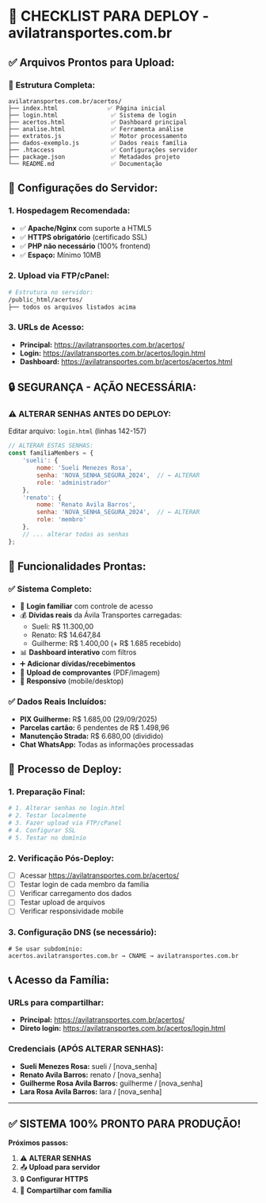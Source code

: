 # 🚀 CHECKLIST PARA DEPLOY - avilatransportes.com.br

## ✅ **Arquivos Prontos para Upload:**

### 📁 **Estrutura Completa:**
```
avilatransportes.com.br/acertos/
├── index.html              ✅ Página inicial
├── login.html               ✅ Sistema de login  
├── acertos.html             ✅ Dashboard principal
├── analise.html             ✅ Ferramenta análise
├── extratos.js              ✅ Motor processamento
├── dados-exemplo.js         ✅ Dados reais família
├── .htaccess                ✅ Configurações servidor
├── package.json             ✅ Metadados projeto
└── README.md                ✅ Documentação
```

## 🔧 **Configurações do Servidor:**

### **1. Hospedagem Recomendada:**
- ✅ **Apache/Nginx** com suporte a HTML5
- ✅ **HTTPS obrigatório** (certificado SSL)
- ✅ **PHP não necessário** (100% frontend)
- ✅ **Espaço:** Mínimo 10MB

### **2. Upload via FTP/cPanel:**
```bash
# Estrutura no servidor:
/public_html/acertos/
├── todos os arquivos listados acima
```

### **3. URLs de Acesso:**
- **Principal:** https://avilatransportes.com.br/acertos/
- **Login:** https://avilatransportes.com.br/acertos/login.html
- **Dashboard:** https://avilatransportes.com.br/acertos/acertos.html

## 🔒 **SEGURANÇA - AÇÃO NECESSÁRIA:**

### ⚠️ **ALTERAR SENHAS ANTES DO DEPLOY:**

Editar arquivo: `login.html` (linhas 142-157)
```javascript
// ALTERAR ESTAS SENHAS:
const familiaMembers = {
    'sueli': {
        nome: 'Sueli Menezes Rosa',
        senha: 'NOVA_SENHA_SEGURA_2024',  // ← ALTERAR
        role: 'administrador'
    },
    'renato': {
        nome: 'Renato Avila Barros', 
        senha: 'NOVA_SENHA_SEGURA_2024',  // ← ALTERAR
        role: 'membro'
    },
    // ... alterar todas as senhas
};
```

## 📱 **Funcionalidades Prontas:**

### ✅ **Sistema Completo:**
- 👥 **Login familiar** com controle de acesso
- 💰 **Dívidas reais** da Ávila Transportes carregadas:
  - Sueli: R$ 11.300,00
  - Renato: R$ 14.647,84  
  - Guilherme: R$ 1.400,00 (+ R$ 1.685 recebido)
- 📊 **Dashboard interativo** com filtros
- ➕ **Adicionar dívidas/recebimentos**
- 📎 **Upload de comprovantes** (PDF/imagem)
- 📱 **Responsivo** (mobile/desktop)

### ✅ **Dados Reais Incluídos:**
- **PIX Guilherme:** R$ 1.685,00 (29/09/2025)
- **Parcelas cartão:** 6 pendentes de R$ 1.498,96
- **Manutenção Strada:** R$ 6.680,00 (dividido)
- **Chat WhatsApp:** Todas as informações processadas

## 🎯 **Processo de Deploy:**

### **1. Preparação Final:**
```bash
# 1. Alterar senhas no login.html
# 2. Testar localmente
# 3. Fazer upload via FTP/cPanel
# 4. Configurar SSL
# 5. Testar no domínio
```

### **2. Verificação Pós-Deploy:**
- [ ] Acessar https://avilatransportes.com.br/acertos/
- [ ] Testar login de cada membro da família
- [ ] Verificar carregamento dos dados
- [ ] Testar upload de arquivos
- [ ] Verificar responsividade mobile

### **3. Configuração DNS (se necessário):**
```
# Se usar subdomínio:
acertos.avilatransportes.com.br → CNAME → avilatransportes.com.br
```

## 📞 **Acesso da Família:**

### **URLs para compartilhar:**
- **Principal:** https://avilatransportes.com.br/acertos/
- **Direto login:** https://avilatransportes.com.br/acertos/login.html

### **Credenciais (APÓS ALTERAR SENHAS):**
- **Sueli Menezes Rosa:** sueli / [nova_senha]
- **Renato Avila Barros:** renato / [nova_senha]  
- **Guilherme Rosa Avila Barros:** guilherme / [nova_senha]
- **Lara Rosa Avila Barros:** lara / [nova_senha]

---

## ✅ **SISTEMA 100% PRONTO PARA PRODUÇÃO!**

**Próximos passos:**
1. ⚠️ **ALTERAR SENHAS** 
2. 📤 **Upload para servidor**
3. 🔒 **Configurar HTTPS**
4. 🎉 **Compartilhar com família**